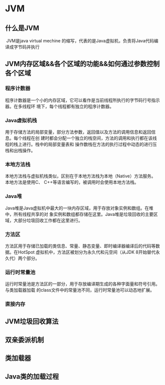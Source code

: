 # 					JVM

## 什么是JVM

​	JVM是java virtual mechine 的缩写，代表的是Java虚拟机，负责将Java代码编译成字节码并执行

## JVM内存区域&&各个区域的功能&&如何通过参数控制各个区域

### 	程序计数器

​			程序计数器是一个小的内存区域，它可以看作是当前线程所执行的字节码行号指示器。在多线程环			境下，每个线程都有独立的程序计数器。

### 	Java虚拟机栈

​			用于存储方法的局部变量，部分方法参数，返回值以及方法的调用信息和返回信息。每个线程在创			建时都会分配一个独立的栈空间，方法的调用和执行都在该线程的栈上进行。栈中的局部变量表和			操作数栈在方法的执行过程中动态的进行压栈和出栈操作。

### 	本地方法栈

​			本地方法栈与虚拟机栈类似，区别在于本地方法栈为本地（Native）方法服务。本地方法是使用C、			C++等语言编写的，被调用时会使用本地方法栈。

### 	Java堆

​			Java堆是Java虚拟机中最大的一块内存区域，用于存放对象实例和数组。在堆中，所有线程共享的对			象实例和数组都存储在这里。Java堆是垃圾回收的主要区域，大部分垃圾回收工作都在这里进行。

### 	方法区

​			方法区用于存储已加载的类信息、常量、静态变量、即时编译器编译后的代码等数据。在HotSpot			虚拟机中，方法区被划分为永久代和元空间（从JDK 8开始替代永久代）两个部分。

### 	运行时常量池

​			运行时常量池是方法区的一部分，用于存放编译期生成的各种字面量和符号引用。与类加载器加载			的class文件中的常量池不同，运行时常量池可以动态地扩展。

### 	直接内存

## JVM垃圾回收算法

## 双亲委派机制

## 类加载器

## Java类的加载过程